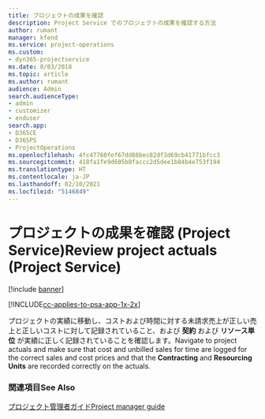 ```yaml
---
title: プロジェクトの成果を確認
description: Project Service でのプロジェクトの成果を確認する方法
author: rumant
manager: kfend
ms.service: project-operations
ms.custom:
- dyn365-projectservice
ms.date: 8/03/2018
ms.topic: article
ms.author: rumant
audience: Admin
search.audienceType:
- admin
- customizer
- enduser
search.app:
- D365CE
- D365PS
- ProjectOperations
ms.openlocfilehash: 4fc47760fef67dd88bec82df3d69cb41771bfcc3
ms.sourcegitcommit: 418fa1fe9d605b8faccc2d5dee1b04b4e753f194
ms.translationtype: HT
ms.contentlocale: ja-JP
ms.lasthandoff: 02/10/2021
ms.locfileid: "5146849"
---
```

# <a name="review-project-actuals-project-service"></a><span data-ttu-id="d69f3-103">プロジェクトの成果を確認 (Project Service)</span><span class="sxs-lookup"><span data-stu-id="d69f3-103">Review project actuals (Project Service)</span></span>

[!include [banner](../includes/psa-now-project-operations.md)]

[!INCLUDE[cc-applies-to-psa-app-1x-2x](../includes/cc-applies-to-psa-app-1x-2x.md)]

<span data-ttu-id="d69f3-104">プロジェクトの実績に移動し、コストおよび時間に対する未請求売上が正しい売上と正しいコストに対して記録されていること、および **契約** および **リソース単位** が実績に正しく記録されていることを確認します。</span><span class="sxs-lookup"><span data-stu-id="d69f3-104">Navigate to project actuals and make sure that cost and unbilled sales for time are logged for the correct sales and cost prices and that the **Contracting** and **Resourcing Units** are recorded correctly on the actuals.</span></span>  
  
### <a name="see-also"></a><span data-ttu-id="d69f3-105">関連項目</span><span class="sxs-lookup"><span data-stu-id="d69f3-105">See Also</span></span>  
 [<span data-ttu-id="d69f3-106">プロジェクト管理者ガイド</span><span class="sxs-lookup"><span data-stu-id="d69f3-106">Project manager guide</span></span>](../psa/project-manager-guide.md)
